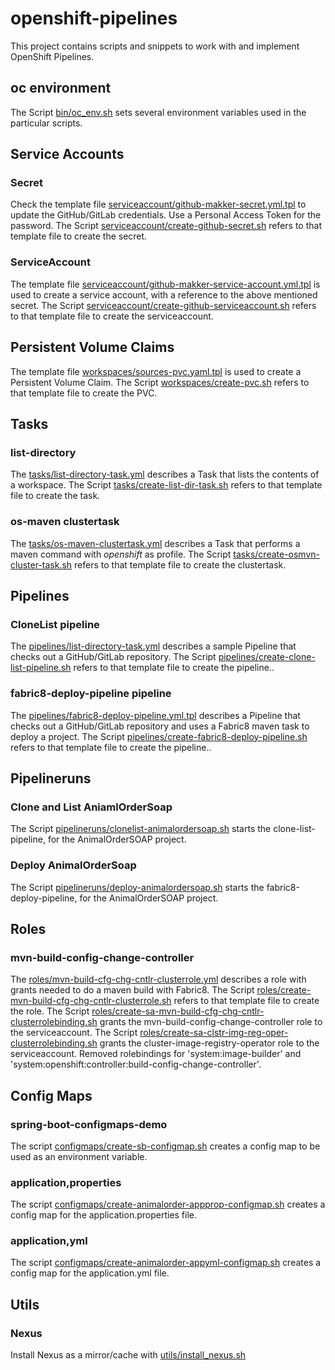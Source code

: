 # openshift-pipelines
This project contains scripts and snippets to work with and implement OpenShift Pipelines.

## oc environment
The Script [bin/oc_env.sh](scripts/bin/oc_env.sh) sets several environment variables used in the particular scripts.

## Service Accounts
### Secret
Check the template file [serviceaccount/github-makker-secret.yml.tpl](scripts/serviceaccount/github-makker-secret.yml.tpl) to update the GitHub/GitLab credentials. Use a Personal Access Token for the password.
The Script [serviceaccount/create-github-secret.sh](scripts/serviceaccount/create-github-secret.sh) refers to that template file to create the secret. 
### ServiceAccount
The template file [serviceaccount/github-makker-service-account.yml.tpl](scripts/serviceaccount/github-makker-service-account.yml.tpl) is used to create a service account, with a reference to the above mentioned secret.
The Script [serviceaccount/create-github-serviceaccount.sh](scripts/serviceaccount/create-github-serviceaccount.sh) refers to that template file to create the serviceaccount. 
## Persistent Volume Claims
The template file [workspaces/sources-pvc.yaml.tpl](scripts/workspaces/sources-pvc.yaml.tpl) is used to create a Persistent Volume Claim.
The Script [workspaces/create-pvc.sh](scripts/workspaces/create-pvc.sh) refers to that template file to create the PVC. 
## Tasks
### list-directory
The [tasks/list-directory-task.yml](scripts/tasks/list-directory-task.yml) describes a Task that lists the contents of a workspace. 
The Script [tasks/create-list-dir-task.sh](scripts/tasks/create-list-dir-task.sh) refers to that template file to create the task. 
### os-maven clustertask
The [tasks/os-maven-clustertask.yml](scripts/tasks/os-maven-clustertask.yml) describes a Task that performs a maven command with  _openshift_  as profile. 
The Script [tasks/create-osmvn-cluster-task.sh](scripts/tasks/create-osmvn-cluster-task.sh) refers to that template file to create the clustertask. 
## Pipelines
### CloneList pipeline
The [pipelines/list-directory-task.yml](scripts/pipelines/clone-list-pipeline.yml.tpl) describes a sample Pipeline that checks out a GitHub/GitLab repository. 
The Script [pipelines/create-clone-list-pipeline.sh](scripts/pipelines/create-clone-list-pipeline.sh) refers to that template file to create the pipeline..
### fabric8-deploy-pipeline pipeline
The [pipelines/fabric8-deploy-pipeline.yml.tpl](scripts/pipelines/fabric8-deploy-pipeline.yml.tpl) describes a  Pipeline that checks out a GitHub/GitLab repository and uses a Fabric8 maven task to deploy a project. 
The Script [pipelines/create-fabric8-deploy-pipeline.sh](scripts/pipelines/create-fabric8-deploy-pipeline.sh) refers to that template file to create the pipeline..
## Pipelineruns
### Clone and List AniamlOrderSoap
The Script [pipelineruns/clonelist-animalordersoap.sh](scripts/pipelineruns/clonelist-animalordersoap.sh) starts the clone-list-pipeline, for the AnimalOrderSOAP project.
### Deploy AnimalOrderSoap
The Script [pipelineruns/deploy-animalordersoap.sh](scripts/pipelineruns/deploy-animalordersoap.sh) starts the fabric8-deploy-pipeline, for the AnimalOrderSOAP project.
## Roles
### mvn-build-config-change-controller
The [roles/mvn-build-cfg-chg-cntlr-clusterrole.yml](scripts/roles/mvn-build-cfg-chg-cntlr-clusterrole.yml) describes a role with grants needed to do a maven build with Fabric8.
The Script [roles/create-mvn-build-cfg-chg-cntlr-clusterrole.sh](scripts/roles/create-mvn-build-cfg-chg-cntlr-clusterrole.sh) refers to that template file to create the role.
The Script [roles/create-sa-mvn-build-cfg-chg-cntlr-clusterrolebinding.sh](scripts/roles/create-sa-mvn-build-cfg-chg-cntlr-clusterrolebinding.sh) grants the mvn-build-config-change-controller role to the serviceaccount.
The Script [roles/create-sa-clstr-img-reg-oper-clusterrolebinding.sh](scripts/roles/create-sa-clstr-img-reg-oper-clusterrolebinding.sh) grants the cluster-image-registry-operator role to the serviceaccount.
Removed rolebindings for 'system:image-builder' and 'system:openshift:controller:build-config-change-controller'.
## Config Maps
### spring-boot-configmaps-demo
The script [configmaps/create-sb-configmap.sh](scripts/configmaps/create-sb-configmap.sh) creates a config map to be used as an environment variable.
### application,properties
The script [configmaps/create-animalorder-appprop-configmap.sh](scripts/configmaps/create-animalorder-appprop-configmap.sh) creates a config map for the application.properties file.
### application,yml
The script [configmaps/create-animalorder-appyml-configmap.sh](scripts/configmaps/create-animalorder-appyml-configmap.sh) creates a config map for the application.yml file.
## Utils
### Nexus
Install Nexus as a mirror/cache with [utils/install_nexus.sh](scripts/utils/install_nexus.sh) 
